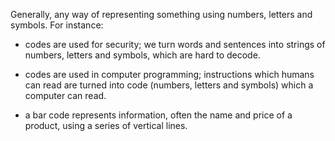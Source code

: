Generally, any way of representing something using numbers, letters and
symbols. For instance:

- codes are used for security; we turn words and sentences into strings
of numbers, letters and symbols, which are hard to decode.

- codes are used in computer programming; instructions which humans can
read are turned into code (numbers, letters and symbols) which a
computer can read.

- a bar code represents information, often the name and price of a
product, using a series of vertical lines.

